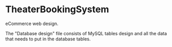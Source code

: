 # TheaterBookingSystem
eCommerce web design.

The "Database design" file consists of MySQL tables design and all the data that needs to put in the database tables.
